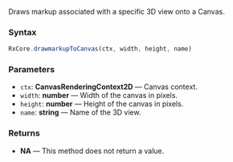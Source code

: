 Draws markup associated with a specific 3D view onto a Canvas.

### Syntax

```typescript
RxCore.drawmarkupToCanvas(ctx, width, height, name)
```

### Parameters

- `ctx`: **CanvasRenderingContext2D** — Canvas context.
- `width`: **number** — Width of the canvas in pixels.
- `height`: **number** — Height of the canvas in pixels.
- `name`: **string** — Name of the 3D view.

### Returns

- **NA** — This method does not return a value.